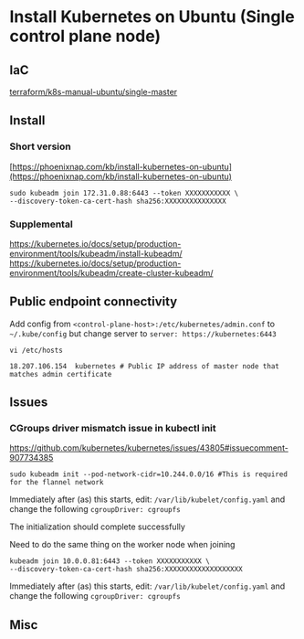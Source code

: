 # Install Kubernetes on Ubuntu (Single control plane node)

## IaC
[terraform/k8s-manual-ubuntu/single-master](../terraform/k8s-manual-ubuntu/single-master)

## Install

### Short version

[https://phoenixnap.com/kb/install-kubernetes-on-ubuntu](https://phoenixnap.com/kb/install-kubernetes-on-ubuntu)

```
sudo kubeadm join 172.31.0.88:6443 --token XXXXXXXXXXX \
--discovery-token-ca-cert-hash sha256:XXXXXXXXXXXXXXX
```

### Supplemental

https://kubernetes.io/docs/setup/production-environment/tools/kubeadm/install-kubeadm/
https://kubernetes.io/docs/setup/production-environment/tools/kubeadm/create-cluster-kubeadm/

## Public endpoint connectivity

Add config from `<control-plane-host>:/etc/kubernetes/admin.conf` to `~/.kube/config` but change server to `server: https://kubernetes:6443`

```
vi /etc/hosts

18.207.106.154  kubernetes # Public IP address of master node that matches admin certificate
```

## Issues

### CGroups driver mismatch issue in kubectl init

https://github.com/kubernetes/kubernetes/issues/43805#issuecomment-907734385

```
sudo kubeadm init --pod-network-cidr=10.244.0.0/16 #This is required for the flannel network
```

Immediately after (as) this starts, edit: `/var/lib/kubelet/config.yaml` and change the following
`cgroupDriver: cgroupfs`

The initialization should complete successfully 

Need to do the same thing on the worker node when joining
```
kubeadm join 10.0.0.81:6443 --token XXXXXXXXXXX \
--discovery-token-ca-cert-hash sha256:XXXXXXXXXXXXXXXXXXX
```

Immediately after (as) this starts, edit: `/var/lib/kubelet/config.yaml` and change the following
`cgroupDriver: cgroupfs`

## Misc
